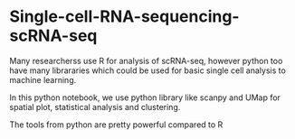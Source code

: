 # Single-cell-RNA-sequencing-scRNA-seq

Many researcherss use R for analysis of scRNA-seq, however python too have many librararies which could be used for basic single cell analysis to machine learning.

In this python notebook, we use python library like scanpy and UMap for spatial plot, statistical analysis and clustering. 

The tools from python are pretty powerful compared to R 
